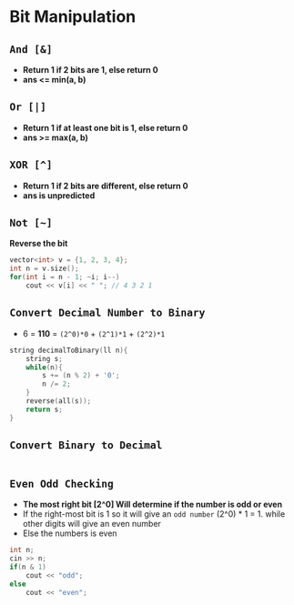 # Bit Manipulation

## `And [&]`
- **Return 1 if 2 bits are 1, else return 0**
- **ans <= min(a, b)**

## `Or [|]`
- **Return 1 if at least one bit is 1, else return 0**
- **ans >= max(a, b)**

## `XOR [^]`
- **Return 1 if 2 bits are different, else return 0**
- **ans is unpredicted**

## `Not [~]`
**Reverse the bit**
```cpp
vector<int> v = {1, 2, 3, 4};
int n = v.size();
for(int i = n - 1; ~i; i--)
    cout << v[i] << " "; // 4 3 2 1
```
## `Convert Decimal Number to Binary`
- 6 = **110** = `(2^0)*0` + `(2^1)*1` + `(2^2)*1` 
```cpp
string decimalToBinary(ll n){
    string s;
    while(n){
        s += (n % 2) + '0';
        n /= 2;
    }
    reverse(all(s));
    return s;
}
```

## `Convert Binary to Decimal`
```cpp

```

## `Even Odd Checking`
- **The most right bit [2^0] Will determine if the number is odd or even**
- If the right-most bit is 1 so it will give an `odd number` (2^0) * 1 = 1. while other digits will give an even number
- Else the numbers is even
```cpp
int n;
cin >> n;
if(n & 1)
    cout << "odd";
else
    cout << "even";
```
